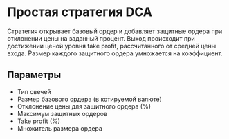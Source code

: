 # Простая стратегия DCA

Стратегия открывает базовый ордер и добавляет защитные ордера при отклонении цены на заданный процент. Выход происходит при достижении ценой уровня take profit, рассчитанного от средней цены входа. Размер каждого защитного ордера умножается на коэффициент.

## Параметры
- Тип свечей
- Размер базового ордера (в котируемой валюте)
- Отклонение цены для защитного ордера (%)
- Максимум защитных ордеров
- Take profit (%)
- Множитель размера ордера
